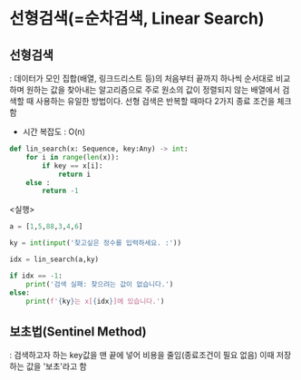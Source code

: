 # 선형검색(=순차검색, Linear Search)
## 선형검색
: 데이터가 모인 집합(배열, 링크드리스트 등)의 처음부터 끝까지 하나씩 순서대로 비교하며 원하는 값을 찾아내는 알고리즘으로
주로 원소의 값이 정렬되지 않는 배열에서 검색할 때 사용하는 유일한 방법이다.
선형 검색은 반복할 때마다 2가지 종료 조건을 체크함
- 시간 복잡도 : O(n)

```python
def lin_search(x: Sequence, key:Any) -> int:
    for i in range(len(x)):
        if key == x[i]:
            return i
    else :
        return -1
```
<실행>
```python
a = [1,5,88,3,4,6]

ky = int(input('찾고싶은 정수를 입력하세요. :'))

idx = lin_search(a,ky)

if idx == -1:
    print('검색 실패: 찾으려는 값이 없습니다.')
else:
    print(f'{ky}는 x[{idx}]에 있습니다.')

```

## 보초법(Sentinel Method)
: 검색하고자 하는 key값을 맨 끝에 넣어 비용을 줄임(종료조건이 필요 없음)
이때 저장하는 값을 '보초'라고 함
